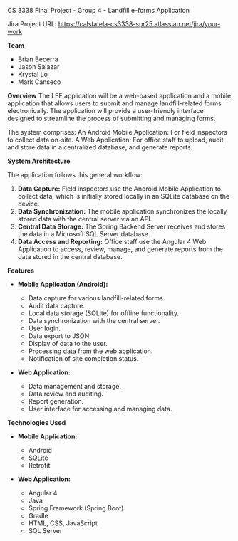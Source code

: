 CS 3338 Final Project - Group 4 - Landfill e-forms Application

Jira Project URL: https://calstatela-cs3338-spr25.atlassian.net/jira/your-work

**Team**
* Brian Becerra
* Jason Salazar
* Krystal Lo
* Mark Canseco

**Overview**
The LEF application will be a web-based application and a mobile application that allows users to submit and manage landfill-related forms electronically. The application will provide a user-friendly interface designed to streamline the process of submitting and managing forms.

The system comprises:
An Android Mobile Application: For field inspectors to collect data on-site.
A Web Application: For office staff to upload, audit, and store data in a centralized database, and generate reports.

**System Architecture**

The application follows this general workflow:

1.  **Data Capture:** Field inspectors use the Android Mobile Application to collect data, which is initially stored locally in an SQLite database on the device.
2.  **Data Synchronization:** The mobile application synchronizes the locally stored data with the central server via an API.
3.  **Central Data Storage:** The Spring Backend Server receives and stores the data in a Microsoft SQL Server database.
4.  **Data Access and Reporting:** Office staff use the Angular 4 Web Application to access, review, manage, and generate reports from the data stored in the central database.

**Features**

* **Mobile Application (Android):**
    * Data capture for various landfill-related forms.
    * Audit data capture.
    * Local data storage (SQLite) for offline functionality.
    * Data synchronization with the central server.
    * User login.
    * Data export to JSON.
    * Display of data to the user.
    * Processing data from the web application.
    * Notification of site completion status.

* **Web Application:**
    * Data management and storage.
    * Data review and auditing.
    * Report generation.
    * User interface for accessing and managing data.

**Technologies Used**

- **Mobile Application:**
    * Android
    * SQLite
    * Retrofit

- **Web Application:**
    * Angular 4
    * Java
    * Spring Framework (Spring Boot)
    * Gradle
    * HTML, CSS, JavaScript
    * SQL Server
